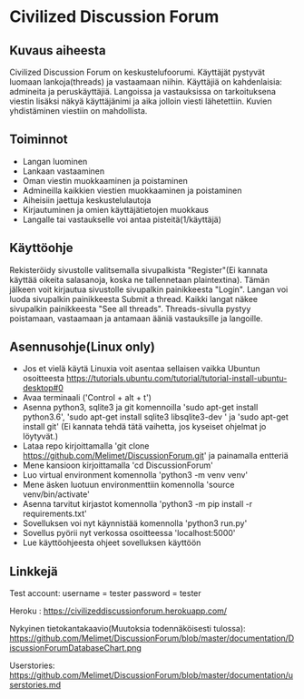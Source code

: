 # Civilized Discussion Forum

## Kuvaus aiheesta
Civilized Discussion Forum on keskustelufoorumi. Käyttäjät pystyvät luomaan lankoja(threads) ja vastaamaan niihin. Käyttäjiä on kahdenlaisia: admineita ja peruskäyttäjiä. Langoissa ja vastauksissa on tarkoituksena viestin lisäksi näkyä käyttäjänimi ja aika jolloin viesti lähetettiin. Kuvien yhdistäminen viestiin on mahdollista. 

## Toiminnot
  * Langan luominen
  * Lankaan vastaaminen
  * Oman viestin muokkaaminen ja poistaminen
  * Admineilla kaikkien viestien muokkaaminen ja poistaminen
  * Aiheisiin jaettuja keskustelulautoja
  * Kirjautuminen ja omien käyttäjätietojen muokkaus
  * Langalle tai vastaukselle voi antaa pisteitä(1/käyttäjä)

## Käyttöohje
Rekisteröidy sivustolle valitsemalla sivupalkista "Register"(Ei kannata käyttää oikeita salasanoja, koska ne tallennetaan plaintextina). Tämän jälkeen voit kirjautua sivustolle sivupalkin painikkeesta "Login". Langan voi luoda sivupalkin painikkeesta Submit a thread. Kaikki langat näkee sivupalkin painikkeesta "See all threads". Threads-sivulla pystyy poistamaan, vastaamaan ja antamaan ääniä vastauksille ja langoille.

## Asennusohje(Linux only)
 * Jos et vielä käytä Linuxia voit asentaa sellaisen vaikka Ubuntun osoitteesta https://tutorials.ubuntu.com/tutorial/tutorial-install-ubuntu-desktop#0
 * Avaa terminaali ('Control + alt + t')
 * Asenna python3, sqlite3 ja git komennoilla 'sudo apt-get install python3.6', 'sudo apt-get install sqlite3 libsqlite3-dev
' ja 'sudo apt-get install git' (Ei kannata tehdä tätä vaihetta, jos kyseiset ohjelmat jo löytyvät.)
 * Lataa repo kirjoittamalla 'git clone https://github.com/Melimet/DiscussionForum.git' ja painamalla entteriä
 * Mene kansioon kirjoittamalla 'cd DiscussionForum'
 * Luo virtual environment komennolla 'python3 -m venv venv'
 * Mene äsken luotuun environmenttiin komennolla 'source venv/bin/activate'
 * Asenna tarvitut kirjastot komennolla 'python3 -m pip install -r requirements.txt'
 * Sovelluksen voi nyt käynnistää komennolla 'python3 run.py'
 * Sovellus pyörii nyt verkossa osoitteessa 'localhost:5000'
 * Lue käyttöohjeesta ohjeet sovelluksen käyttöön

## Linkkejä

Test account: username = tester password = tester

Heroku : https://civilizeddiscussionforum.herokuapp.com/

Nykyinen tietokantakaavio(Muutoksia todennäköisesti tulossa): https://github.com/Melimet/DiscussionForum/blob/master/documentation/DiscussionForumDatabaseChart.png

Userstories: https://github.com/Melimet/DiscussionForum/blob/master/documentation/userstories.md
